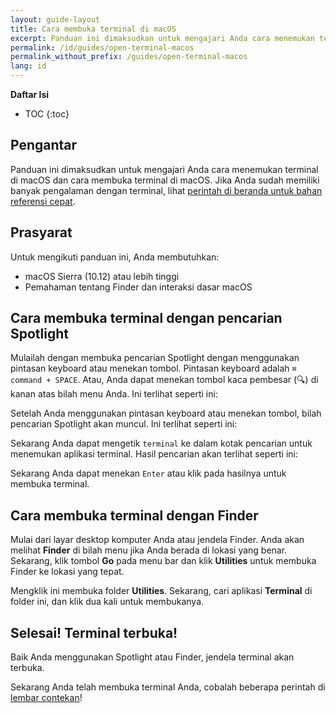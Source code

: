 ```yaml
---
layout: guide-layout
title: Cara membuka terminal di macOS
excerpt: Panduan ini dimaksudkan untuk mengajari Anda cara menemukan terminal di macOS dan cara membuka terminal di macOS.
permalink: /id/guides/open-terminal-macos
permalink_without_prefix: /guides/open-terminal-macos
lang: id
---
```


**Daftar Isi**

* TOC
{:toc}

## Pengantar

Panduan ini dimaksudkan untuk mengajari Anda cara menemukan terminal di macOS dan cara membuka terminal di macOS. Jika Anda sudah memiliki banyak pengalaman dengan terminal, lihat [perintah di beranda untuk bahan referensi cepat](/id).

## Prasyarat

Untuk mengikuti panduan ini, Anda membutuhkan:

* macOS Sierra (10.12) atau lebih tinggi
* Pemahaman tentang Finder dan interaksi dasar macOS

## Cara membuka terminal dengan pencarian Spotlight

Mulailah dengan membuka pencarian Spotlight dengan menggunakan pintasan keyboard atau menekan tombol. Pintasan keyboard adalah `⌘ command + SPACE`. Atau, Anda dapat menekan tombol kaca pembesar (🔍) di kanan atas bilah menu Anda. Ini terlihat seperti ini:

<div class="center guideimages">
  <amp-img src="/assets/guides/open-terminal-macos/spotlight-button-en.png" width="90" height="70" alt="Spotlight search button" layout="fixed"></amp-img>
</div>

Setelah Anda menggunakan pintasan keyboard atau menekan tombol, bilah pencarian Spotlight akan muncul. Ini terlihat seperti ini:

<div class="center guideimages">
  <amp-img src="/assets/guides/open-terminal-macos/spotlight-search-en.png" width="680" height="56" alt="Spotlight search bar" layout="responsive"></amp-img>
</div>

Sekarang Anda dapat mengetik `terminal` ke dalam kotak pencarian untuk menemukan aplikasi terminal. Hasil pencarian akan terlihat seperti ini:

<div class="center guideimages">
  <amp-img src="/assets/guides/open-terminal-macos/spotlight-results-en.png" width="680" height="430" alt="Spotlight search results" layout="responsive"></amp-img>
</div>

Sekarang Anda dapat menekan `Enter` atau klik pada hasilnya untuk membuka terminal.

## Cara membuka terminal dengan Finder

Mulai dari layar desktop komputer Anda atau jendela Finder. Anda akan melihat **Finder** di bilah menu jika Anda berada di lokasi yang benar. Sekarang, klik tombol **Go** pada menu bar dan klik **Utilities** untuk membuka Finder ke lokasi yang tepat.

<div class="center guideimages">
  <amp-img src="/assets/guides/open-terminal-macos/go-menu-en.png" width="470" height="420" alt="Finder go menu open" layout="responsive"></amp-img>
</div>

Mengklik ini membuka folder **Utilities**. Sekarang, cari aplikasi **Terminal** di folder ini, dan klik dua kali untuk membukanya.

<div class="center guideimages">
  <amp-img src="/assets/guides/open-terminal-macos/finder-utilities-en.png" width="865" height="471" alt="Browse Utilities folder in Finder" layout="responsive"></amp-img>
</div>

## Selesai! Terminal terbuka!

Baik Anda menggunakan Spotlight atau Finder, jendela terminal akan terbuka.

<div class="center guideimages">
  <amp-img src="/assets/guides/open-terminal-macos/terminal-open-en.png" width="585" height="389" alt="An open terminal window" layout="responsive"></amp-img>
</div>

Sekarang Anda telah membuka terminal Anda, cobalah beberapa perintah di [lembar contekan](/id/#dasar)!
